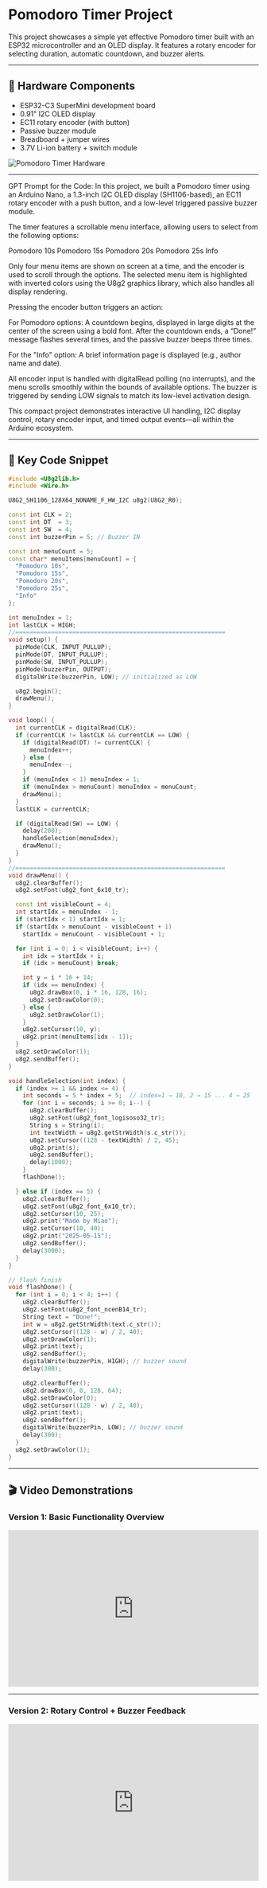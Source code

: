 # Pomodoro Timer Project

This project showcases a simple yet effective Pomodoro timer built with an ESP32 microcontroller and an OLED display. It features a rotary encoder for selecting duration, automatic countdown, and buzzer alerts.

---

## 🧰 Hardware Components

- ESP32-C3 SuperMini development board
- 0.91" I2C OLED display
- EC11 rotary encoder (with button)
- Passive buzzer module
- Breadboard + jumper wires
- 3.7V Li-ion battery + switch module

![Pomodoro Timer Hardware](docs/assets/images/pomodo_timer_2.jpg)

---

GPT Prompt for the Code:
In this project, we built a Pomodoro timer using an Arduino Nano, a 1.3-inch I2C OLED display (SH1106-based), an EC11 rotary encoder with a push button, and a low-level triggered passive buzzer module.

The timer features a scrollable menu interface, allowing users to select from the following options:

Pomodoro 10s
Pomodoro 15s
Pomodoro 20s
Pomodoro 25s
Info

Only four menu items are shown on screen at a time, and the encoder is used to scroll through the options. The selected menu item is highlighted with inverted colors using the U8g2 graphics library, which also handles all display rendering.

Pressing the encoder button triggers an action:

For Pomodoro options: A countdown begins, displayed in large digits at the center of the screen using a bold font. After the countdown ends, a “Done!” message flashes several times, and the passive buzzer beeps three times.

For the "Info" option: A brief information page is displayed (e.g., author name and date).

All encoder input is handled with digitalRead polling (no interrupts), and the menu scrolls smoothly within the bounds of available options. The buzzer is triggered by sending LOW signals to match its low-level activation design.

This compact project demonstrates interactive UI handling, I2C display control, rotary encoder input, and timed output events—all within the Arduino ecosystem.

---

## 🧠 Key Code Snippet

```cpp
#include <U8g2lib.h>
#include <Wire.h>

U8G2_SH1106_128X64_NONAME_F_HW_I2C u8g2(U8G2_R0);

const int CLK = 2;
const int DT  = 3;
const int SW  = 4;
const int buzzerPin = 5; // Buzzer IN

const int menuCount = 5;
const char* menuItems[menuCount] = {
  "Pomodoro 10s", 
  "Pomodoro 15s", 
  "Pomodoro 20s", 
  "Pomodoro 25s", 
  "Info"
};

int menuIndex = 1;
int lastCLK = HIGH;
//===========================================================
void setup() {
  pinMode(CLK, INPUT_PULLUP);
  pinMode(DT, INPUT_PULLUP);
  pinMode(SW, INPUT_PULLUP);
  pinMode(buzzerPin, OUTPUT);
  digitalWrite(buzzerPin, LOW); // initialized as LOW

  u8g2.begin();
  drawMenu();
}

void loop() {
  int currentCLK = digitalRead(CLK);
  if (currentCLK != lastCLK && currentCLK == LOW) {
    if (digitalRead(DT) != currentCLK) {
      menuIndex++;
    } else {
      menuIndex--;
    }
    if (menuIndex < 1) menuIndex = 1;
    if (menuIndex > menuCount) menuIndex = menuCount;
    drawMenu();
  }
  lastCLK = currentCLK;

  if (digitalRead(SW) == LOW) {
    delay(200);
    handleSelection(menuIndex);
    drawMenu();
  }
}
//===========================================================
void drawMenu() {
  u8g2.clearBuffer();
  u8g2.setFont(u8g2_font_6x10_tr);

  const int visibleCount = 4;
  int startIdx = menuIndex - 1;
  if (startIdx < 1) startIdx = 1;
  if (startIdx > menuCount - visibleCount + 1)
    startIdx = menuCount - visibleCount + 1;

  for (int i = 0; i < visibleCount; i++) {
    int idx = startIdx + i;
    if (idx > menuCount) break;

    int y = i * 16 + 14;
    if (idx == menuIndex) {
      u8g2.drawBox(0, i * 16, 128, 16);
      u8g2.setDrawColor(0);
    } else {
      u8g2.setDrawColor(1);
    }
    u8g2.setCursor(10, y);
    u8g2.print(menuItems[idx - 1]);
  }
  u8g2.setDrawColor(1);
  u8g2.sendBuffer();
}

void handleSelection(int index) {
  if (index >= 1 && index <= 4) {
    int seconds = 5 * index + 5;  // index=1 → 10, 2 → 15 ... 4 → 25
    for (int i = seconds; i >= 0; i--) {
      u8g2.clearBuffer();
      u8g2.setFont(u8g2_font_logisoso32_tr);
      String s = String(i);
      int textWidth = u8g2.getStrWidth(s.c_str());
      u8g2.setCursor((128 - textWidth) / 2, 45);
      u8g2.print(s);
      u8g2.sendBuffer();
      delay(1000);
    }
    flashDone();

  } else if (index == 5) {
    u8g2.clearBuffer();
    u8g2.setFont(u8g2_font_6x10_tr);
    u8g2.setCursor(10, 25);
    u8g2.print("Made by Miao");
    u8g2.setCursor(10, 40);
    u8g2.print("2025-05-15");
    u8g2.sendBuffer();
    delay(3000);
  }
}

// flash finish
void flashDone() {
  for (int i = 0; i < 4; i++) {
    u8g2.clearBuffer();
    u8g2.setFont(u8g2_font_ncenB14_tr);
    String text = "Done!";
    int w = u8g2.getStrWidth(text.c_str());
    u8g2.setCursor((128 - w) / 2, 40);
    u8g2.setDrawColor(1);
    u8g2.print(text);
    u8g2.sendBuffer();
    digitalWrite(buzzerPin, HIGH); // buzzer sound
    delay(300);

    u8g2.clearBuffer();
    u8g2.drawBox(0, 0, 128, 64);
    u8g2.setDrawColor(0);
    u8g2.setCursor((128 - w) / 2, 40);
    u8g2.print(text);
    u8g2.sendBuffer();
    digitalWrite(buzzerPin, LOW); // buzzer sound
    delay(300);
  }
  u8g2.setDrawColor(1);
}

```

---

## 🎬 Video Demonstrations

### Version 1: Basic Functionality Overview

<iframe width="100%" height="315" src="https://www.youtube.com/embed/8o0xLZvq88A" frameborder="0" allowfullscreen></iframe>

---

### Version 2: Rotary Control + Buzzer Feedback

<iframe width="100%" height="315" src="https://www.youtube.com/embed/vNcMjf2bBhE" frameborder="0" allowfullscreen></iframe>
